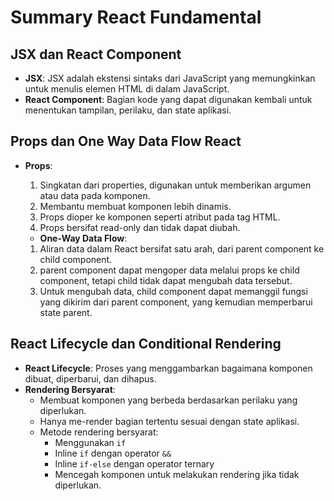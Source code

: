 # Summary React Fundamental

## JSX dan React Component

- **JSX**: JSX adalah ekstensi sintaks dari JavaScript yang memungkinkan untuk menulis elemen HTML di dalam JavaScript.
- **React Component**: Bagian kode yang dapat digunakan kembali untuk menentukan tampilan, perilaku, dan state aplikasi.

## Props dan One Way Data Flow React

- **Props**:

  1. Singkatan dari properties, digunakan untuk memberikan argumen atau data pada komponen.
  2. Membantu membuat komponen lebih dinamis.
  3. Props dioper ke komponen seperti atribut pada tag HTML.
  4. Props bersifat read-only dan tidak dapat diubah.

  - **One-Way Data Flow**:

  1. Aliran data dalam React bersifat satu arah, dari parent component ke child component.
  2. parent component dapat mengoper data melalui props ke child component, tetapi child tidak dapat mengubah data tersebut.
  3. Untuk mengubah data, child component dapat memanggil fungsi yang dikirim dari parent component, yang kemudian memperbarui state parent.

## React Lifecycle dan Conditional Rendering

- **React Lifecycle**: Proses yang menggambarkan bagaimana komponen dibuat, diperbarui, dan dihapus.
- **Rendering Bersyarat**:
  - Membuat komponen yang berbeda berdasarkan perilaku yang diperlukan.
  - Hanya me-render bagian tertentu sesuai dengan state aplikasi.
  - Metode rendering bersyarat:
    - Menggunakan `if`
    - Inline `if` dengan operator `&&`
    - Inline `if-else` dengan operator ternary
    - Mencegah komponen untuk melakukan rendering jika tidak diperlukan.
